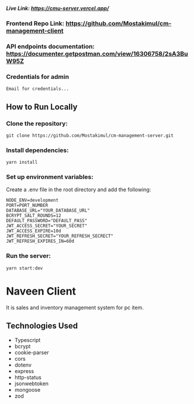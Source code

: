 ##### Live Link: https://cmu-server.vercel.app/

### Frontend Repo Link: https://github.com/Mostakimul/cm-management-client

### API endpoints documentation: https://documenter.getpostman.com/view/16306758/2sA3BuW95Z

### Credentials for admin

```
Email for credentials...
```

## How to Run Locally

### Clone the repository:

```
git clone https://github.com/Mostakimul/cm-management-server.git
```

### Install dependencies:

```
yarn install
```

### Set up environment variables:

Create a .env file in the root directory and add the following:

```
NODE_ENV=development
PORT=PORT_NUMBER
DATABASE_URL="YOUR_DATABASE_URL"
BCRYPT_SALT_ROUNDS=12
DEFAULT_PASSWORD="DEFAULT_PASS"
JWT_ACCESS_SECRET="YOUR_SECRET"
JWT_ACCESS_EXPIRE=10d
JWT_REFRESH_SECRET="YOUR_REFRESH_SECRECT"
JWT_REFRESH_EXPIRES_IN=60d

```

### Run the server:

```
yarn start:dev
```

# Naveen Client

It is sales and inventory management system for pc item.

## Technologies Used

- Typescript
- bcrypt
- cookie-parser
- cors
- dotenv
- express
- http-status
- jsonwebtoken
- mongoose
- zod
